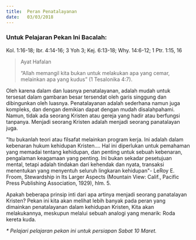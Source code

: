 ```yaml
---
title:  Peran Penatalayanan
date:   03/03/2018
---
```


### Untuk Pelajaran Pekan Ini Bacalah:
Kol. 1:16-18; Ibr. 4:14-16; 3 Yoh 3; Kej. 6:13-18; Why. 14:6-12; 1 Ptr. 1:15, 16

> <p>Ayat Hafalan</p>
> “Allah memangil kita bukan untuk melakukan apa yang cemar, melainkan apa yang kudus” (1 Tesalonika 4:7).

Oleh karena dalam dan luasnya penatalayanan, adalah mudah untuk tersesat dalam gambaran besar tersendat oleh garis singgung dan dibingunkan oleh luasnya. Penatalayanan adalah sederhana namun juga kompleks, dan dengan demikian dapat dengan mudah disalahpahami. Namun, tidak ada seorang Kristen atau gereja yang hadir atau berfungsi tanpanya. Menjadi seorang Kristen adalah menjadi seorang panatalayan juga.

"Itu bukanlah teori atau filsafat melainkan program kerja. Ini adalah dalam kebenaran hukum kehidupan Kristen.... Hal ini diperlukan untuk pemahaman yang memadai tentang kehidupan, dan penting untuk sebuah kebenaran, pengalaman keagamaan yang penting. Ini bukan sekadar pesetujuan mental, tetapi adalah tindakan dari kehendak dan nyata, transaksi menentukan yang menyentuh seluruh lingkaran kehidupan"- LeRoy E. Froom, Stewardship in Its Larger Aspects (Mountain View: Calif., Pacific Press Publishing Association, 1929), hlm. 5.

Apakah beberapa prinsip inti dari apa artinya menjadi seorang panatalayan Kristen? Pekan ini kita akan melihat lebih banyak pada peran yang dimainkan penatalayanan dalam kehidupan Kristen, Kita akan melakukannya, meskupun melalui sebuah analogi yang menarik: Roda kereta kuda.

_* Pelajari pelajaran pekan ini untuk persiapan Sabat 10 Maret._